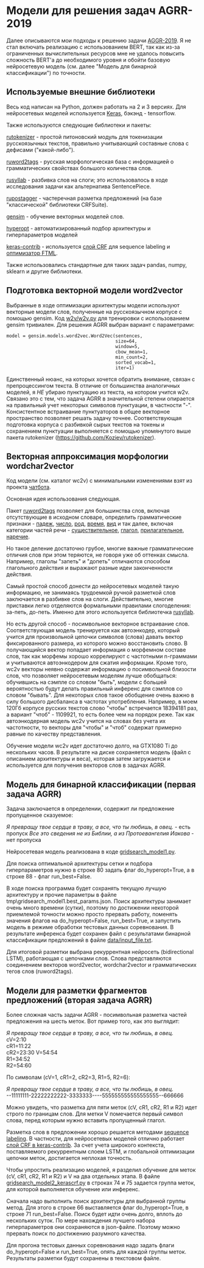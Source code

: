 # Модели для решения задач AGRR-2019

Далее описываются мои подходы к решению задачи [AGGR-2019](https://github.com/dialogue-evaluation/AGRR-2019).
Я не стал включать реализацию с использованием BERT, так как из-за ограниченных вычислительных ресурсов
мне не удалось повысить сложность BERT'а до необходимого уровня и обойти базовую нейросетевую модель (см. далее "Модель для бинарной классификации") по точности.

## Используемые внешние библиотеки

Весь код написан на Python, должен работать на 2 и 3 версиях. Для нейросетевых моделей
используется [Keras](https://keras.io/), бэкэнд - tensorflow.

Также используются следующие библиотеки и пакеты:

[rutokenizer](https://github.com/Koziev/rutokenizer) - простой питоновский модуль для токенизации русскоязычных текстов,
правильно учитывающий составные слова с дефисами ("какой-либо").

[ruword2tags](https://github.com/Koziev/ruword2tags) - русская морфологическая база с информацией о грамматических свойствах большого количества
слов.

[rusyllab](https://github.com/Koziev/rusyllab) - разбивка слов на слоги; это использовалось в ходе
исследования задачи как альтернатива SentencePiece.

[rupostagger](https://github.com/Koziev/rupostagger) - частеречная разметка предложений (на базе "классической" библиотеки CRFSuite).

[gensim](https://radimrehurek.com/gensim/) - обучение векторных моделей слов.

[hyperopt](https://github.com/hyperopt/hyperopt) - автоматизированный подбор архитектуры и гиперпараметров моделей

[keras-contrib](https://github.com/keras-team/keras-contrib) - используется [слой CRF](https://github.com/keras-team/keras-contrib/blob/master/keras_contrib/layers/crf.py) для sequence labeling
и [оптимизатор FTML](https://github.com/keras-team/keras-contrib/blob/master/keras_contrib/optimizers/ftml.py).

Также использовались стандартные для таких задач pandas, numpy, sklearn и другие библиотеки.


## Подготовка векторной модели word2vector

Выбранные в ходе оптимизации архитектуры модели используют векторные модели слов, полученные на русскоязычном корпусе с помощью gensim.
Код [w2v/w2v.py](w2v/w2v.py) для тренировки с использованием gensim тривиален. Для решения AGRR выбран вариант с параметрами:

```
model = gensim.models.word2vec.Word2Vec(sentences,
                                        size=64,
                                        window=5,
                                        cbow_mean=1,
                                        min_count=2,
                                        sorted_vocab=1,
                                        iter=1)
```

Единственный нюанс, на которых хочется обратить внимание, связан с препроцессингом текста.
В отличие от большинства аналогичных моделей, я *НЕ* убираю пунктуацию из текста, на котором учится w2v. Связано
это с тем, что задача AGRR в значительной степени опирается на правильный учет некоторых
символов пунктуации, в частности "-". Консистентное встраивание пунктуаторов в общее
векторное пространство позволяет решать задачу точнее. Соответствующая подготовка корпуса с разбивкой
сырых текстов на токены и сохранением пунктуации выполняется с помощью упомянутого выше пакета rutokenizer (https://github.com/Koziev/rutokenizer).

## Векторная аппроксимация морфологии wordchar2vector

Код модели (см. каталог wc2v) с минимальными изменениями взят из проекта
[чатбота](https://github.com/Koziev/chatbot).

Основная идея использования следующая.

Пакет [ruword2tags](https://github.com/Koziev/ruword2tags) позволяет для
большинства слов, включая отсутствующие в исходном словаре, определить
грамматические признаки - [падеж](http://solarix.ru/grammar/case.shtml),
[число](http://solarix.ru/grammar/number.shtml),
[род](http://solarix.ru/grammar/gender.shtml), [время](http://solarix.ru/grammar/tense.shtml),
[вид](http://solarix.ru/grammar/aspect.shtml) и так далее, включая
категории частей речи - [существительное](http://solarix.ru/russian_grammar_dictionary/noun.shtml),
[глагол](http://solarix.ru/russian_grammar_dictionary/verb.shtml),
[прилагательное](http://solarix.ru/russian_grammar_dictionary/adjective.shtml),
[наречие](http://solarix.ru/russian_grammar_dictionary/adverb.shtml).

Но такое деление достаточно грубое, многие важные грамматические отличия слов при этом теряются,
не говоря уже об оттенках смысла. Например, глаголы "запеть" и "допеть" отличаются способом
глагольного действия и выражают разные идеи законченности действия.

Самый простой способ донести до нейросетевых моделей такую информацию, не занимаясь
трудоемкой ручной разметкой слов заключается в разбивке слов на слоги. Действительно,
многие приставки легко отделяются формальными правилами слогоделения: за-петь, до-петь.
Именно для этого используется библиотечка [rusyllab](https://github.com/Koziev/rusyllab).

Но есть другой способ - посимвольное векторное встраивание слов. Соответствующая модель
тренируется как автоэнкодер, который учится для произвольной цепочки символов (слова)
давать вектор фиксированного размера, из которого можно восстановить слово. В получающийся вектор
попадает информация о морфемном составе слов, так как морфемы хорошо коррелируют с частотными
n-граммами и учитываются автоэнкодером для сжатия информации. Кроме того, wc2v векторы неявно
содержат информацию о посимвольной близости слов, что позволяет нейросетевым моделям лучше
обобщаться: обучившись на сэмпле со словом "быть", модели с большей вероятностью будут делать
правильный инференс для сэмплов со словом "бывать". Для некоторых слов такое обобщение
очень важно в силу большого дисбаланса в частотах употребления. Например, в моем 120Гб корпусе русских текстов
слово "чтобы" встречается 18394181 раз, а вариант "чтоб" - 1109921, то есть более чем на порядок реже. Так
как автоэнкодерная модель wc2v учится на словах без учета их частотности, то векторы для "чтобы" и "чтоб"
содержат примерно равные по качеству представления.

Обучение модели wc2v идет достаточно долго, на GTX1080 Ti до нескольких часов. В результате на диске
сохраняется модель (файл с описанием архитектуры и веса), которая затем загружается и используется
для получения векторов слов в задачах AGRR.

## Модель для бинарной классификации (первая задача AGRR)

Задача заключается в определении, содержит ли предложение пропущенное сказуемое:

*Я превращу твое сердце в траву, а все, что ты любишь, в овец.* - есть пропуск
*Все это сведения не из Библии, а из Протоевангелия Иакова* - нет пропуска

Нейросетевая модель реализована в коде [gridsearch_model1.py](trainers/gridsearch_model1.py).

Для поиска оптимальной архитектуры сетки и подбора гиперпараметров нужно в строке 80 задать
флаг do_hyperopt=True, а в строке 88 - флаг run_best=False.

В ходе поиска программа будет сохранять текущую лучшую архитектуру и прочие параметры в файле 
tmp\gridsearch_model1.best_params.json. Поиск архитектуры занимает очень много времени (сутки),
поэтому по достижении некоторой приемлемой точности можно просто прервать работу, поменять
значения флагов на do_hyperopt=False, run_best=True, и запустить модель в режиме обработки
тестовых данных соревнования. В результате инференса будет сохранен файл с результатами бинарной классификации предложений
в файле [data/input_file.txt](data/input_file.txt).

Для итоговой разметки выбрана рекуррентная нейросеть (bidirectional LSTM), работающая с цепочками слов. Слова представляются соединением
векторов word2vector, wordchar2vector и грамматических тегов слов (ruword2tags).

## Модели для разметки фрагментов предложений (вторая задача AGRR)

Более сложная часть задачи AGRR - посимвольная разметка частей предложения на шесть меток.
Вот пример того, как это выглядит:

*Я превращу твое сердце в траву, а все, что ты любишь, в овец.*  
cV=2:10  
cR1=11:22  
cR2=23:30 
V=54:54  
R1=34:52  
R2=54:60  

По символам (cV=1, cR1=2, cR2=3, R1=5, R2=6):

*Я превращу твое сердце в траву, а все, что ты любишь, в овец.*  
--11111111-22222222222-3333333----555555555555555555--666666  

Можно увидеть, что разметка для пяти меток (cV, cR1, cR2, R1 и R2) идет строго
по границам слов. Для метки V помечается первый символ слова, перед которым
нужно вставить пропущенный глагол.

Разметка слов в предложении хорошо решается методами [sequence labeling](https://en.wikipedia.org/wiki/Sequence_labeling). В частности,
для нейросетевых моделей отлично работает [слой CRF в keras-contrib](https://github.com/keras-team/keras-contrib/blob/master/keras_contrib/layers/crf.py).
За счет учета широкого контекста, поставляемого рекуррентным слоем LSTM, и глобальной оптимизации цепочки меток, достигается
неплохая точность.

Чтобы упростить реализацию моделей, я разделил обучение для меток (cV, cR1, cR2, R1 и R2)
и V на два отдельных этапа. В файле [gridsearch_model2_kerascrf.py](trainers/gridsearch_model2_kerascrf.py)
в строках 74 и 75 задается группа меток, для которой выполняется обучение или инференс.

Сначала надо выполнить поиск архитектуры для выбранной группы метод. Для этого в строке 66
выставляется флаг do_hyperopt=True, в строке 71 run_best=False. Поиск будет идти
очень долго, вплоть до нескольких суток. По мере нахождения лучшего набора гиперпараметров они сохраняются
в json-файле. Поэтому можно прервать поиск по достижению разумного качества.

Для прогона тестовых данных соревнования надо задать флаги do_hyperopt=False и run_best=True, опять для
каждой группы меток. Результаты разметки будут сохранены в текстовом файле.

